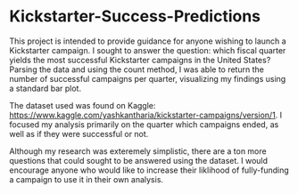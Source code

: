# Kickstarter-Success-Predictions

This project is intended to provide guidance for anyone wishing to launch a Kickstarter campaign. I sought to answer the question: which fiscal quarter yields the most successful Kickstarter campaigns in the United States?
Parsing the data and using the count method, I was able to return the number of successful campaigns per quarter, visualizing my findings using a standard bar plot.

The dataset used was found on Kaggle: https://www.kaggle.com/yashkantharia/kickstarter-campaigns/version/1. I focused my analysis primarily on the quarter which campaigns ended, as well as if they were successful or not.

Although my research was exteremely simplistic, there are a ton more questions that could sought to be answered using the dataset. I would encourage anyone who would like to increase their liklihood of fully-funding a campaign to use it in their own analysis.
